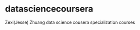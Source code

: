 datasciencecoursera
===================
Zexi(Jesse) Zhuang data science cousera specialization courses
